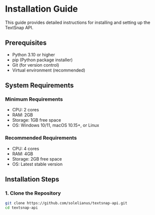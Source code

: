 # Installation Guide

This guide provides detailed instructions for installing and setting up the TextSnap API.

## Prerequisites

- Python 3.10 or higher
- pip (Python package installer)
- Git (for version control)
- Virtual environment (recommended)

## System Requirements

### Minimum Requirements
- CPU: 2 cores
- RAM: 2GB
- Storage: 1GB free space
- OS: Windows 10/11, macOS 10.15+, or Linux

### Recommended Requirements
- CPU: 4 cores
- RAM: 4GB
- Storage: 2GB free space
- OS: Latest stable version

## Installation Steps

### 1. Clone the Repository

```bash
git clone https://github.com/solelianus/textsnap-api.git
cd textsnap-api
```
